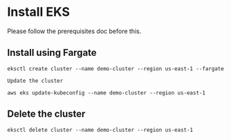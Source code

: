 # Install EKS

Please follow the prerequisites doc before this.

## Install using Fargate

```
eksctl create cluster --name demo-cluster --region us-east-1 --fargate

Update the cluster

aws eks update-kubeconfig --name demo-cluster --region us-east-1
```

## Delete the cluster

```
eksctl delete cluster --name demo-cluster --region us-east-1
```



